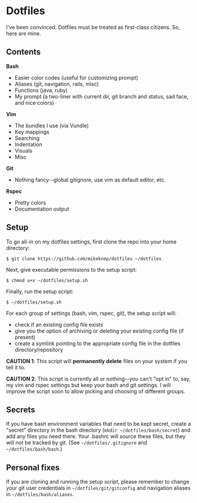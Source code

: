 # Dotfiles

I've been convinced. Dotfiles must be treated as first-class citizens. So, here are mine.

## Contents

**Bash**
- Easier color codes (useful for customizing prompt)
- Aliases (git, navigation, rails, misc)
- Functions (java, ruby)
- My prompt (a two-liner with current dir, git branch and status, sad face, and nice colors)

**Vim**
- The bundles I use (via Vundle)
- Key mappings
- Searching
- Indentation
- Visuals
- Misc

**Git**
- Nothing fancy--global gitignore, use vim as default editor, etc.

**Rspec**
- Pretty colors
- Documentation output


## Setup

To go all-in on my dotfiles settings, first clone the repo into your home directory:

```
$ git clone https://github.com/mikeknep/dotfiles ~/dotfiles
```

Next, give executable permissions to the setup script:

```
$ chmod u+x ~/dotfiles/setup.sh
```

Finally, run the setup script:
```
$ ~/dotfiles/setup.sh
```

For each group of settings (bash, vim, rspec, git), the setup script will:
- check if an existing config file exists
- give you the option of archiving or deleting your existing config file (if present)
- create a symlink pointing to the appropriate config file in the dotfiles directory/repository

**CAUTION 1**: This script will **permanently delete** files on your system if you tell it to.

**CAUTION 2**: This script is currently all or nothing--you can't "opt in" to, say, my vim and rspec settings but keep your bash and git settings. I will improve the script soon to allow picking and choosing of different groups.


## Secrets

If you have bash environment variables that need to be kept secret, create a "secret" directory in the bash directory (`mkdir ~/dotfiles/bash/secret`) and add any files you need there. Your .bashrc will source these files, but they will not be tracked by git. (See `~/dotfiles/.gitignore` and `~/dotfiles/bash/bash`.)


## Personal fixes

If you are cloning and running the setup script, please remember to change your git user credentials in `~/dotfiles/git/gitconfig` and navigation aliases in `~/dotfiles/bash/aliases`.

